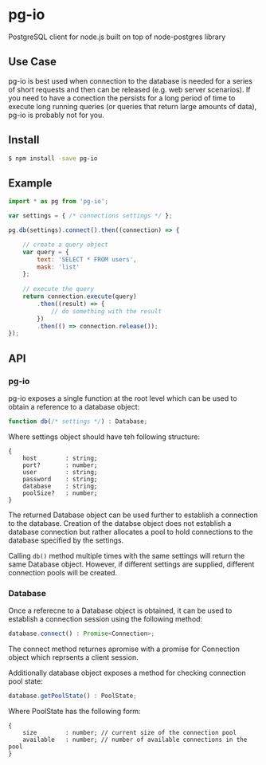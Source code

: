 ﻿# pg-io

PostgreSQL client for node.js built on top of node-postgres library

## Use Case

pg-io is best used when connection to the database is needed for a series of short requests and then can be released (e.g. web server scenarios). If you need to have a conection the persists for a long period of time to execute long running queries (or queries that return large amounts of data), pg-io is probably not for you.

## Install

```sh
$ npm install -save pg-io
```

## Example

```JavaScript
import * as pg from 'pg-io';

var settings = { /* connections settings */ };

pg.db(settings).connect().then((connection) => {

	// create a query object
	var query = {
		text: 'SELECT * FROM users',
		mask: 'list'
	};
	
	// execute the query
	return connection.execute(query)
		.then((result) => {
			// do something with the result
		})
		.then(() => connection.release());
});
```

## API

### pg-io
pg-io exposes a single function at the root level which can be used to obtain a reference to a database object:

```JavaScript
function db(/* settings */) : Database;
```
Where settings object should have teh following structure:
```
{
    host        : string;
    port?       : number;
    user        : string;
    password    : string;
    database    : string;
    poolSize?   : number;
}
```
The returned Database object can be used further to establish a connection to the database. Creation of the databse object does not establish a database connection but rather allocates a pool to hold connections to the database specified by the settings.

Calling `db()` method multiple times with the same settings will return the same Database object. However, if different settings are supplied, different connection pools will be created.

### Database
Once a referecne to a Database object is obtained, it can be used to establish a connection session using the following method:

```JavaScript
database.connect() : Promise<Connection>;
```
The connect method returnes apromise with a promise for Connection object which reprsents a client session.

Additionally database object exposes a method for checking connection pool state:

```JavaScript
database.getPoolState() : PoolState;
```

Where PoolState has the following form:
```
{
    size		: number; // current size of the connection pool
    available	: number; // number of available connections in the pool
}
```